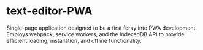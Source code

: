 # text-editor-PWA
Single-page application designed to be a first foray into PWA development. Employs webpack, service workers, and the IndexedDB API to provide efficient loading, installation, and offline functionality.
